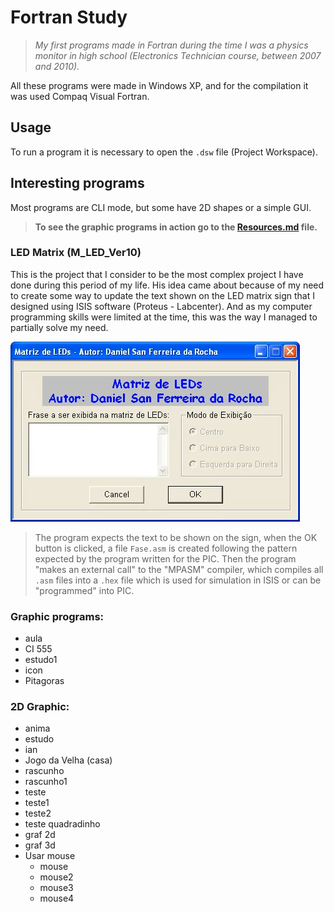 # Fortran Study

> _My first programs made in Fortran during the time I was a physics monitor in high school (Electronics Technician course, between 2007 and 2010)._

All these programs were made in Windows XP, and for the compilation it was used Compaq Visual Fortran.

## Usage

To run a program it is necessary to open the `.dsw` file (Project Workspace).

## Interesting programs

Most programs are CLI mode, but some have 2D shapes or a simple GUI.

> **To see the graphic programs in action go to the [Resources.md](Resources.md) file.**

### LED Matrix (M_LED_Ver10)

This is the project that I consider to be the most complex project I have done during this period of my life. His idea came about because of my need to create some way to update the text shown on the LED matrix sign that I designed using ISIS software (Proteus - Labcenter). And as my computer programming skills were limited at the time, this was the way I managed to partially solve my need.

![LED Matrix](resources/led-matrix.png)

> The program expects the text to be shown on the sign, when the OK button is clicked, a file `Fase.asm` is created following the pattern expected by the program written for the PIC.
> Then the program "makes an external call" to the "MPASM" compiler, which compiles all `.asm` files into a `.hex` file which is used for simulation in ISIS or can be "programmed" into PIC.

### Graphic programs:

- aula
- CI 555
- estudo1
- icon
- Pitagoras

### 2D Graphic:

- anima
- estudo
- ian
- Jogo da Velha (casa)
- rascunho
- rascunho1
- teste
- teste1
- teste2
- teste quadradinho
- graf 2d
- graf 3d
- Usar mouse
    - mouse
    - mouse2
    - mouse3
    - mouse4
